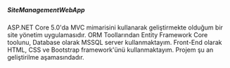 ##### SiteManagementWebApp

ASP.NET Core 5.0'da MVC mimarisini kullanarak geliştirmekte olduğum bir site yönetim uygulamasıdır.
ORM Toollarından Entity Framework Core toolunu, Database olarak MSSQL server kullanmaktayım.
Front-End olarak HTML, CSS ve Bootstrap framework'ünü kullanmaktayım.
Projem şu an geliştirilme aşamasındadır.
